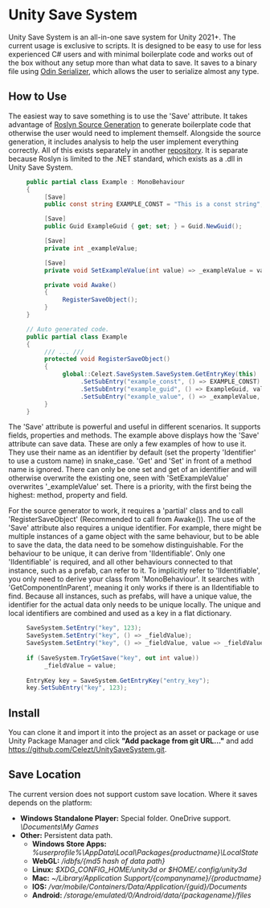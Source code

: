 # Unity Save System

Unity Save System is an all-in-one save system for Unity 2021+. The current usage is exclusive to scripts. It is designed to be easy to use for less experienced C# users and with minimal boilerplate code and works out of the box without any setup more than what data to save. It saves to a binary file using [Odin Serializer](https://github.com/TeamSirenix/odin-serializer), which allows the user to serialize almost any type.

## How to Use

The easiest way to save something is to use the 'Save' attribute. It takes advantage of [Roslyn Source Generation](https://github.com/dotnet/roslyn) to generate boilerplate code that otherwise the user would need to implement themself. Alongside the source generation, it includes analysis to help the user implement everything correctly. All of this exists separately in another [repository](https://github.com/Celezt/UnitySaveSystemSourceGenerator). It is separate because Roslyn is limited to the .NET standard, which exists as a .dll in Unity Save System.

```cs
     public partial class Example : MonoBehaviour
     {
          [Save]
          public const string EXAMPLE_CONST = "This is a const string";

          [Save]
          public Guid ExampleGuid { get; set; } = Guid.NewGuid();

          [Save]
          private int _exampleValue;

          [Save]
          private void SetExampleValue(int value) => _exampleValue = value;

          private void Awake()
          {
               RegisterSaveObject();
          }
     }

     // Auto generated code.
     public partial class Example
     {
          /// ... ///
          protected void RegisterSaveObject()
          {
               global::Celezt.SaveSystem.SaveSystem.GetEntryKey(this)
                    .SetSubEntry("example_const", () => EXAMPLE_CONST)
                    .SetSubEntry("example_guid", () => ExampleGuid, value => ExampleGuid = (Guid)value)
                    .SetSubEntry("example_value", () => _exampleValue, value => SetExampleValue((int)value));
          }
     }
```

The 'Save' attribute is powerful and useful in different scenarios. It supports fields, properties and methods. The example above displays how the 'Save' attribute can save data. These are only a few examples of how to use it. They use their name as an identifier by default (set the property 'Identifier' to use a custom name) in snake_case. 'Get' and 'Set' in front of a method name is ignored. There can only be one set and get of an identifier and will otherwise overwrite the existing one, seen with 'SetExampleValue' overwrites '_exampleValue' set. There is a priority, with the first being the highest: method, property and field.

For the source generator to work, it requires a 'partial' class and to call 'RegisterSaveObject' (Recommended to call from Awake()). The use of the 'Save' attribute also requires a unique identifier. For example, there might be multiple instances of a game object with the same behaviour, but to be able to save the data, the data need to be somehow distinguishable. For the behaviour to be unique, it can derive from 'IIdentifiable'. Only one 'IIdentifiable' is required, and all other behaviours connected to that instance, such as a prefab, can refer to it. To implicitly refer to 'IIdentifiable', you only need to derive your class from 'MonoBehaviour'. It searches with 'GetComponentInParent<IIdentifiable>', meaning it only works if there is an IIdentifiable to find. Because all instances, such as prefabs, will have a unique value, the identifier for the actual data only needs to be unique locally. The unique and local identifiers are combined and used as a key in a flat dictionary.
     
```cs
     SaveSystem.SetEntry("key", 123);
     SaveSystem.SetEntry("key", () => _fieldValue);
     SaveSystem.SetEntry("key", () => _fieldValue, value => _fieldValue = (int)value);
     
     if (SaveSystem.TryGetSave("key", out int value))
          _fieldValue = value;
     
     EntryKey key = SaveSystem.GetEntryKey("entry_key");
     key.SetSubEntry("key", 123);
```

## Install

You can clone it and import it into the project as an asset or package or use Unity Package Manager and click **"Add package from git URL..."** and add https://github.com/Celezt/UnitySaveSystem.git.

## Save Location

The current version does not support custom save location. Where it saves depends on the platform:
* **Windows Standalone Player:** Special folder. OneDrive support. *\Documents\My Games*
* **Other:** Persistent data path.
  * **Windows Store Apps:** *%userprofile%\AppData\Local\Packages\{productname}\LocalState*
  * **WebGL:** */idbfs/{md5 hash of data path}*
  * **Linux:** *$XDG_CONFIG_HOME/unity3d or $HOME/.config/unity3d*
  * **Mac:** *~/Library/Application Support/{companyname}/{productname}*
  * **IOS:** */var/mobile/Containers/Data/Application/{guid}/Documents*
  * **Android:** */storage/emulated/0/Android/data/{packagename}/files*
